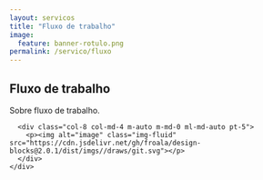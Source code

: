 ```yaml
---
layout: servicos
title: "Fluxo de trabalho"
image:
  feature: banner-rotulo.png
permalink: /servico/fluxo
---
```


<section class="fdb-block">
  <div class="container">
    <div class="row align-items-center pt-2">
      <div class="col-12 col-md-8 col-lg-7">
        <h2>Fluxo de trabalho</h2>
        <p class="lead">Sobre fluxo de trabalho.</p>
      </div>

      <div class="col-8 col-md-4 m-auto m-md-0 ml-md-auto pt-5">
        <p><img alt="image" class="img-fluid" src="https://cdn.jsdelivr.net/gh/froala/design-blocks@2.0.1/dist/imgs//draws/git.svg"></p>
      </div>
    </div>
  </div>
</section>